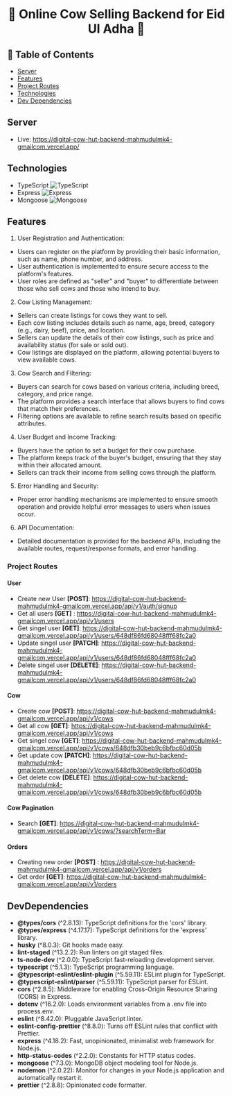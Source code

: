 <h1 align="center"> 🐄 Online Cow Selling Backend for Eid Ul Adha 🐪 </h1>

## 🚩 Table of Contents
- [Server](#server)
- [Features](#features)
- [Project Routes](#project-routes)
- [Technologies](#technologies)
- [Dev Dependencies](#devdependencies)

## Server
* Live: https://digital-cow-hut-backend-mahmudulmk4-gmailcom.vercel.app/

## Technologies
- TypeScript ![TypeScript](https://img.shields.io/badge/-TypeScript-3178C6?logo=typescript&logoColor=white)
- Express ![Express](https://img.shields.io/badge/-Express-000000?logo=express&logoColor=white)
- Mongoose ![Mongoose](https://img.shields.io/badge/-Mongoose-880000?logo=mongoose&logoColor=white)

## Features

1. User Registration and Authentication:
* Users can register on the platform by providing their basic information, such as name, phone number, and address.
* User authentication is implemented to ensure secure access to the platform's features.
* User roles are defined as "seller" and "buyer" to differentiate between those who sell cows and those who intend to buy.

2. Cow Listing Management:
* Sellers can create listings for cows they want to sell.
* Each cow listing includes details such as name, age, breed, category (e.g., dairy, beef), price, and location.
* Sellers can update the details of their cow listings, such as price and availability status (for sale or sold out).
* Cow listings are displayed on the platform, allowing potential buyers to view available cows.

3. Cow Search and Filtering:
* Buyers can search for cows based on various criteria, including breed, category, and price range.
* The platform provides a search interface that allows buyers to find cows that match their preferences.
* Filtering options are available to refine search results based on specific attributes.

4. User Budget and Income Tracking:
* Buyers have the option to set a budget for their cow purchase.
* The platform keeps track of the buyer's budget, ensuring that they stay within their allocated amount.
* Sellers can track their income from selling cows through the platform.

5. Error Handling and Security:
* Proper error handling mechanisms are implemented to ensure smooth operation and provide helpful error messages to users when issues occur.

6. API Documentation:
* Detailed documentation is provided for the backend APIs, including the available routes, request/response formats, and error handling.

### Project Routes

#### User
* Create new User **[POST]**: https://digital-cow-hut-backend-mahmudulmk4-gmailcom.vercel.app/api/v1/auth/signup
* Get all users **[GET]** : https://digital-cow-hut-backend-mahmudulmk4-gmailcom.vercel.app/api/v1/users
* Get singel user  **[GET]**: https://digital-cow-hut-backend-mahmudulmk4-gmailcom.vercel.app/api/v1/users/648df86fd68048fff68fc2a0
* Update singel user  **[PATCH]**: https://digital-cow-hut-backend-mahmudulmk4-gmailcom.vercel.app/api/v1/users/648df86fd68048fff68fc2a0
* Delete singel user  **[DELETE]**: https://digital-cow-hut-backend-mahmudulmk4-gmailcom.vercel.app/api/v1/users/648df86fd68048fff68fc2a0

#### Cow
* Create cow **[POST]**: https://digital-cow-hut-backend-mahmudulmk4-gmailcom.vercel.app/api/v1/cows
* Get all cow **[GET]**: https://digital-cow-hut-backend-mahmudulmk4-gmailcom.vercel.app/api/v1/cows
* Get singel  cow **[GET]**: https://digital-cow-hut-backend-mahmudulmk4-gmailcom.vercel.app/api/v1/cows/648dfb30beb9c6bfbc60d05b
* Get update  cow **[PATCH]**: https://digital-cow-hut-backend-mahmudulmk4-gmailcom.vercel.app/api/v1/cows/648dfb30beb9c6bfbc60d05b
* Get delete  cow **[DELETE]**: https://digital-cow-hut-backend-mahmudulmk4-gmailcom.vercel.app/api/v1/cows/648dfb30beb9c6bfbc60d05b

#### Cow Pagination 
* Search **[GET]**: https://digital-cow-hut-backend-mahmudulmk4-gmailcom.vercel.app/api/v1/cows/?searchTerm=Bar 


#### Orders
* Creating new order **[POST]** : https://digital-cow-hut-backend-mahmudulmk4-gmailcom.vercel.app/api/v1/orders
* Get order **[GET]**: https://digital-cow-hut-backend-mahmudulmk4-gmailcom.vercel.app/api/v1/orders


## DevDependencies

- **@types/cors** (^2.8.13): TypeScript definitions for the 'cors' library.
- **@types/express** (^4.17.17): TypeScript definitions for the 'express' library.
- **husky** (^8.0.3): Git hooks made easy.
- **lint-staged** (^13.2.2): Run linters on git staged files.
- **ts-node-dev** (^2.0.0): TypeScript fast-reloading development server.
- **typescript** (^5.1.3): TypeScript programming language.
- **@typescript-eslint/eslint-plugin** (^5.59.11): ESLint plugin for TypeScript.
- **@typescript-eslint/parser** (^5.59.11): TypeScript parser for ESLint.
- **cors** (^2.8.5): Middleware for enabling Cross-Origin Resource Sharing (CORS) in Express.
- **dotenv** (^16.2.0): Loads environment variables from a .env file into process.env.
- **eslint** (^8.42.0): Pluggable JavaScript linter.
- **eslint-config-prettier** (^8.8.0): Turns off ESLint rules that conflict with Prettier.
- **express** (^4.18.2): Fast, unopinionated, minimalist web framework for Node.js.
- **http-status-codes** (^2.2.0): Constants for HTTP status codes.
- **mongoose** (^7.3.0): MongoDB object modeling tool for Node.js.
- **nodemon** (^2.0.22): Monitor for changes in your Node.js application and automatically restart it.
- **prettier** (^2.8.8): Opinionated code formatter.
